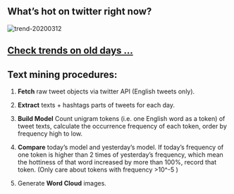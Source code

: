 ## What’s hot on twitter right now?

![trend-20200312][wordcloud]

[wordcloud]: https://raw.githubusercontent.com/xdqc/tweet-trend-everyday/master/word-cloud/trend-20200312.png?token=AF5V4P7ADR6KQBZ4CEDTNIK6AXRMU "trend-20200312"

## [Check trends on old days ...](https://github.com/xdqc/tweet-trend-everyday/tree/master/word-cloud)

## Text mining procedures:

1. **Fetch** raw tweet objects via twitter API (English tweets only).

2. **Extract** texts + hashtags parts of tweets for each day.

3. **Build Model** Count unigram tokens (i.e. one English word as a token) of tweet texts, calculate the occurrence frequency of each token, order by frequency high to low.

4. **Compare** today’s model and yesterday’s model. If today’s frequency of one token is higher than 2 times of yesterday’s frequency, which mean the hottiness of that word increased by more than 100%, record that token. (Only care about tokens with frequency >10^-5 )

5. Generate **Word Cloud** images.
